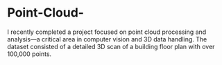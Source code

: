 # Point-Cloud-
I recently completed a project focused on point cloud processing and analysis—a critical area in computer vision and 3D data handling. The dataset consisted of a detailed 3D scan of a building floor plan with over 100,000 points. 
